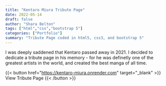 ```yaml
---
title: "Kentaro Miura Tribute Page"
date: 2022-05-14
draft: false
author: "Shara Belton"
tags: ["html","css","bootstrap 5"]
categories: ["Portfolio"]
summary: "Tribute Page coded in html5, css3, and bootstrap 5"
---
```


I was deeply saddened that Kentaro passed away in 2021. I decided to dedicate a tribute page in his memory - for he was definetly one of the greatest artists in the world, and created the best manga of all time.

{{< button href="https://kentaro-miura.onrender.com" target="_blank" >}}
View Tribute Page
{{< /button >}}